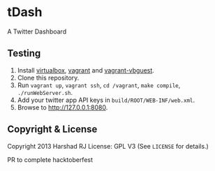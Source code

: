 tDash
=====

A Twitter Dashboard

## Testing

1. Install [virtualbox][3], [vagrant][4] and [vagrant-vbguest][5].
2. Clone this repository.
3. Run `vagrant up`, `vagrant ssh`, `cd /vagrant`, `make compile`, `./runWebServer.sh`.
4. Add your twitter app API keys in `build/ROOT/WEB-INF/web.xml`.
5. Browse to http://127.0.0.1:8080.

## Copyright & License ##
Copyright 2013 Harshad RJ
License: GPL V3 (See `LICENSE` for details.)

[1]: https://github.com/yui/yuicompressor/downloads
[2]: http://www.scala-sbt.org
[3]: https://www.virtualbox.org/
[4]: http://www.vagrantup.com/
[5]: http://kvz.io/blog/2013/01/16/vagrant-tip-keep-virtualbox-guest-additions-in-sync/

PR to complete hacktoberfest
